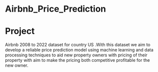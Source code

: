 # Airbnb_Price_Prediction
# Project
Airbnb 2008 to 2022 dataset for country US .With this dataset we aim to develop a reliable price prediction model using machine learning and data processing techniques to aid new property owners with pricing of their property with aim to make the pricing both competitive profitable for the new owner.
